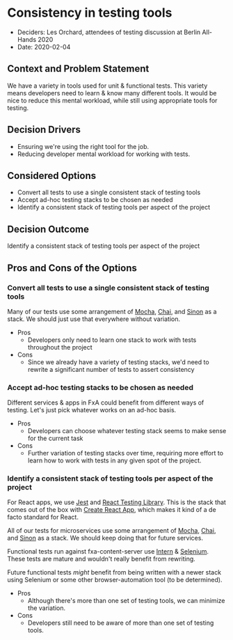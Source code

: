 # Consistency in testing tools

- Deciders: Les Orchard, attendees of testing discussion at Berlin All-Hands 2020
- Date: 2020-02-04

## Context and Problem Statement

We have a variety in tools used for unit & functional tests. This variety means developers need to learn & know many different tools. It would be nice to reduce this mental workload, while still using appropriate tools for testing.

## Decision Drivers

- Ensuring we're using the right tool for the job.
- Reducing developer mental workload for working with tests.

## Considered Options

- Convert all tests to use a single consistent stack of testing tools
- Accept ad-hoc testing stacks to be chosen as needed
- Identify a consistent stack of testing tools per aspect of the project

## Decision Outcome

Identify a consistent stack of testing tools per aspect of the project

## Pros and Cons of the Options

### Convert all tests to use a single consistent stack of testing tools

Many of our tests use some arrangement of [Mocha][], [Chai][], and [Sinon][] as a stack. We should just use that everywhere without variation.

- Pros
  - Developers only need to learn one stack to work with tests throughout the project
- Cons
  - Since we already have a variety of testing stacks, we'd need to rewrite a significant number of tests to assert consistency

### Accept ad-hoc testing stacks to be chosen as needed

Different services & apps in FxA could benefit from different ways of testing. Let's just pick whatever works on an ad-hoc basis.

- Pros
  - Developers can choose whatever testing stack seems to make sense for the current task
- Cons
  - Further variation of testing stacks over time, requiring more effort to learn how to work with tests in any given spot of the project.

### Identify a consistent stack of testing tools per aspect of the project

For React apps, we use [Jest][] and [React Testing Library][]. This is the stack that comes out of the box with [Create React App][], which makes it kind of a de facto standard for React.

All of our tests for microservices use some arrangement of [Mocha][], [Chai][], and [Sinon][] as a stack. We should keep doing that for future services.

Functional tests run against fxa-content-server use [Intern][] & [Selenium][]. These tests are mature and wouldn't really benefit from rewriting.

Future functional tests _might_ benefit from being written with a newer stack using Selenium or some other browser-automation tool (to be determined).

- Pros
  - Although there's more than one set of testing tools, we can minimize the variation.
- Cons
  - Developers still need to be aware of more than one set of testing tools.

[jest]: https://jestjs.io/
[react testing library]: https://testing-library.com/docs/react-testing-library/intro
[create react app]: https://github.com/facebook/create-react-app
[mocha]: https://mochajs.org/
[chai]: https://www.chaijs.com/
[sinon]: https://sinonjs.org/
[intern]: https://theintern.io/
[selenium]: https://selenium.dev/

